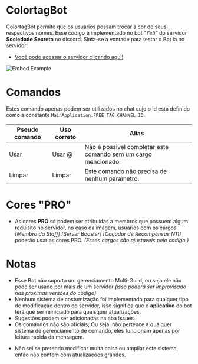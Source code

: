 # ColortagBot

ColortagBot permite que os usuarios possam trocar a cor de seus respectivos nomes.
Esse codigo é implementado no bot _"Yeti"_ do servidor **Sociedade Secreta** no discord.
Sinta-se a vontade para testar o Bot la no servidor:

- [Você pode acessar o servidor clicando aqui!](https://discord.gg/nYsxdeS)

![Embed Example](https://i.imgur.com/mk73els.png)

# Comandos
Estes comando apenas podem ser utilizados no chat cujo o id está definido como a constante `MainApplication.FREE_TAG_CHANNEL_ID`.

| Pseudo comando | Uso correto  |                          Alias                                 |
|----------------|--------------|----------------------------------------------------------------|
| Usar           | Usar @<Role> | Não é possivel completar este comando sem um cargo mencionado. |
| Limpar         | Limpar       | Este comando não precisa de nenhum parametro.                  |
  
  
# Cores "PRO"

- As cores **PRO** só podem ser atribuidas a membros que possuem algum requisito no servidor, no caso da imagem, usuarios com os cargos _[Membro da Staff] [Server Booster] [Caçador de Recompensas N11]_ poderão usar as cores PRO. *(Esses cargos são ajustaveis pelo codigo.)*


# Notas

+ Esse Bot não suporta um gerenciamento Multi-Guild, ou seja ele não pode ser usado por mais de um servidor _(isso poderá ser improvisado nas proximas versões do codigo)_
+ Nenhum sistema de costumização foi implementado para qualquer tipo de modificação dentro do servidor, isso significa que o **aplicativo** do bot terá que ser reiniciado para quaisquer atualizações.
+ Sugestões podem ser adicionadas na aba Issues.
+ Os comandos não são oficiais, Ou seja, não pertence a qualquer sistema de gerenciamento de comando, eles funcionam apenas por leitura rapida da mensagem.
- Não sei se pretendo modificar muita coisa ou ampliar este sistema, então não contem com atualizações grandes.
